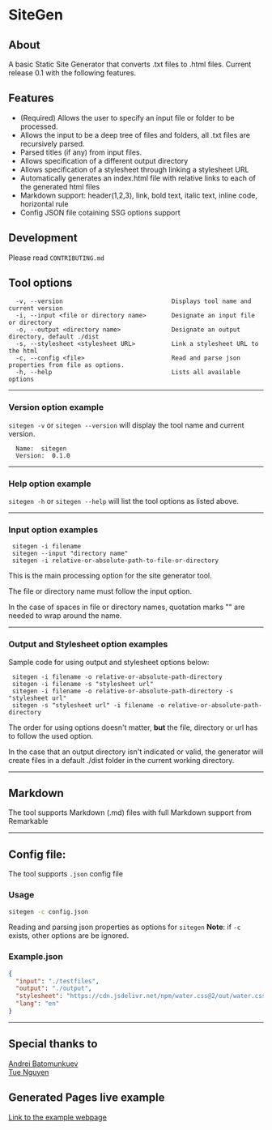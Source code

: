 # SiteGen

## About

A basic Static Site Generator that converts .txt files to .html files.
Current release 0.1 with the following features.

## Features

- (Required) Allows the user to specify an input file or folder to be processed.
- Allows the input to be a deep tree of files and folders, all .txt files are recursively parsed.
- Parsed titles (if any) from input files.
- Allows specification of a different output directory
- Allows specification of a stylesheet through linking a stylesheet URL
- Automatically generates an index.html file with relative links to each of the generated html files
- Markdown support: header(1,2,3), link, bold text, italic text, inline code, horizontal rule
- Config JSON file cotaining SSG options support

## Development

Please read `CONTRIBUTING.md`

## Tool options

```
  -v, --version                              Displays tool name and current version
  -i, --input <file or directory name>       Designate an input file or directory
  -o, --output <directory name>              Designate an output directory, default ./dist
  -s, --stylesheet <stylesheet URL>          Link a stylesheet URL to the html
  -c, --config <file>                        Read and parse json properties from file as options.
  -h, --help                                 Lists all available options
```

---

### Version option example

`sitegen -v` or `sitegen --version` will display the tool name and current version.

```
  Name:  sitegen
  Version:  0.1.0
```

---

### Help option example

`sitegen -h` or `sitegen --help` will list the tool options as listed above.

---

### Input option examples

```
 sitegen -i filename
 sitegen --input "directory name"
 sitegen -i relative-or-absolute-path-to-file-or-directory
```

This is the main processing option for the site generator tool.

The file or directory name must follow the input option.

In the case of spaces in file or directory names, quotation marks "" are needed to wrap around the name.

---

### Output and Stylesheet option examples

Sample code for using output and stylesheet options below:

```
 sitegen -i filename -o relative-or-absolute-path-directory
 sitegen -i filename -s "stylesheet url"
 sitegen -i filename -o relative-or-absolute-path-directory -s "stylesheet url"
 sitegen -s "stylesheet url" -i filename -o relative-or-absolute-path-directory
```

The order for using options doesn't matter, **but** the file, directory or url has to follow the used option.

In the case that an output directory isn't indicated or valid, the generator will create files in a default ./dist folder in the current working directory.

---

## Markdown

The tool supports Markdown (.md) files with full Markdown support from Remarkable

---

## Config file:

The tool supports `.json` config file

### Usage

```sh
sitegen -c config.json
```

Reading and parsing json properties as options for `sitegen`
**Note**: if `-c` exists, other options are be ignored.

### Example.json

```json
{
  "input": "./testfiles",
  "output": "./output",
  "stylesheet": "https://cdn.jsdelivr.net/npm/water.css@2/out/water.css",
  "lang": "en"
}
```

---

## Special thanks to

[Andrei Batomunkuev](https://github.com/abatomunkuev) <br/>
[Tue Nguyen](https://github.com/TueNguyen2911)

## Generated Pages live example

[Link to the example webpage](https://rclee91.github.io/SiteGen/)
